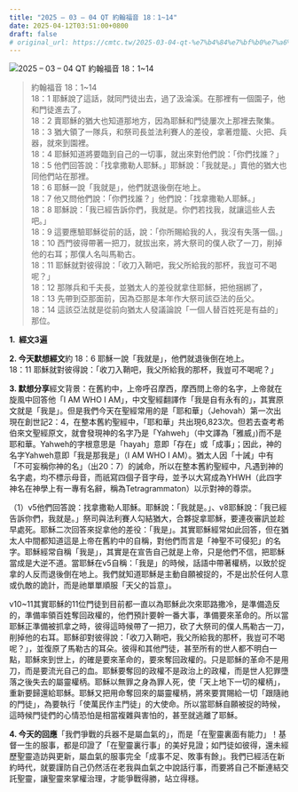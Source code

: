 ```yaml
---
title: "2025 – 03 – 04 QT 約翰福音 18：1~14"
date: 2025-04-12T03:51:00+0800
draft: false
# original_url: https://cmtc.tw/2025-03-04-qt-%e7%b4%84%e7%bf%b0%e7%a6%8f%e9%9f%b3-18%ef%bc%9a114
---
```


![2025 – 03 – 04 QT 約翰福音 18：1~14](/images/qt.jpg  "2025 – 03 – 04 QT 約翰福音 18：1~14")

> 約翰福音 18：1~14  
> 18：1 耶穌說了這話，就同門徒出去，過了汲淪溪。在那裡有一個園子，他和門徒進去了。  
> 18：2 賣耶穌的猶大也知道那地方，因為耶穌和門徒屢次上那裡去聚集。  
> 18：3 猶大領了一隊兵，和祭司長並法利賽人的差役，拿著燈籠、火把、兵器，就來到園裡。  
> 18：4 耶穌知道將要臨到自己的一切事，就出來對他們說：「你們找誰？」  
> 18：5 他們回答說：「找拿撒勒人耶穌。」耶穌說：「我就是。」賣他的猶大也同他們站在那裡。  
> 18：6 耶穌一說「我就是」，他們就退後倒在地上。  
> 18：7 他又問他們說：「你們找誰？」他們說：「找拿撒勒人耶穌。」  
> 18：8 耶穌說：「我已經告訴你們，我就是。你們若找我，就讓這些人去吧。」  
> 18：9 這要應驗耶穌從前的話，說：「你所賜給我的人，我沒有失落一個。」  
> 18：10 西門彼得帶著一把刀，就拔出來，將大祭司的僕人砍了一刀，削掉他的右耳；那僕人名叫馬勒古。  
> 18：11 耶穌就對彼得說：「收刀入鞘吧，我父所給我的那杯，我豈可不喝呢？」  
> 18：12 那隊兵和千夫長，並猶太人的差役就拿住耶穌，把他捆綁了，  
> 18：13 先帶到亞那面前，因為亞那是本年作大祭司該亞法的岳父。  
> 18：14 這該亞法就是從前向猶太人發議論說「一個人替百姓死是有益的」那位。

**1.  經文3遍**

**2. 今天默想經文**約 18：6 耶穌一說「我就是」，他們就退後倒在地上。  
18：11 耶穌就對彼得說：「收刀入鞘吧，我父所給我的那杯，我豈可不喝呢？」

**3. 默想分享**經文背景：在舊約中，上帝呼召摩西，摩西問上帝的名字，上帝就在旋風中回答他「I AM WHO I AM」，中文聖經翻譯作「我是自有永有的」，其實原文就是「我是」。但是我們今天在聖經常用的是「耶和華」（Jehovah）第一次出現在創世記2：4，在整本舊約聖經中，「耶和華」共出現6,823次。但若去查考希伯來文聖經原文，就會發現神的名字乃是「Yahweh」（中文譯為「雅威」)而不是耶和華。Yahweh的字根意思是「hayah」意即「存在」或「成事」；因此，神的名字Yahweh意即「我是那我是」（I AM WHO I AM）。猶太人因「十誡」中有「不可妄稱你神的名」（出20：7）的誡命，所以在整本舊約聖經中，凡遇到神的名字處，均不標示母音，而祇寫四個子音字母，並予以大寫成為YHWH（此四字神名在神學上有一專有名辭，稱為Tetragrammaton）以示對神的尊崇。

（1）v5他們回答說：找拿撒勒人耶穌。耶穌說：「我就是。」、v8耶穌說：「我已經告訴你們，我就是。」祭司與法利賽人勾結猶大，合夥捉拿耶穌，要連夜審訊並趁早處死。耶穌二次回答來捉拿他的差役：「我是」。其實耶穌經常如此回答，但在猶太人中間都知道這是上帝在舊約中的自稱，對他們而言是「神聖不可侵犯」的名字。耶穌經常自稱「我是」，其實是在宣告自己就是上帝，只是他們不信，把耶穌當成是大逆不道。當耶穌在v5自稱：「我是」的時候，話語中帶著權柄，以致於捉拿的人反而退後倒在地上。我們就知道耶穌是主動自願被捉的，不是出於任何人意或仇敵的詭計，而是祂單單順服「天父的旨意」。

v10~11其實耶穌的11位門徒到目前都一直以為耶穌此次來耶路撒冷，是準備造反的，準備率領百姓奪回政權的，他們預計要幹一番大事，準備要來革命的。所以當耶穌正準備被抓拿之時，彼得這時候帶了一把刀，砍了大祭司的僕人馬勒古一刀，削掉他的右耳。耶穌卻對彼得說：「收刀入鞘吧，我父所給我的那杯，我豈可不喝呢？」，並復原了馬勒古的耳朵。彼得和其他門徒，甚至所有的世人都不明白一點，耶穌來到世上，的確是要來革命的，要來奪回政權的。只是耶穌的革命不是用刀，而是要流光自己的血。耶穌要奪回的政權不是政治上的政權，而是世人犯罪墮落之後失去的屬靈權柄。耶穌以無罪之身為罪人死，使「天上地下一切的權柄」，重新要歸還給耶穌。耶穌又把用命奪回來的屬靈權柄，將來要賞賜給一切「跟隨祂的門徒」，為要執行「使萬民作主門徒」的大使命。所以當耶穌自願被捉的時候，這時候門徒們的心情恐怕是相當複雜與害怕的，甚至就逃離了耶穌。

**4. 今天的回應**「我們爭戰的兵器不是屬血氣的」，而是「在聖靈裏面有能力」！基督一生的服事，都是印證了「在聖靈裏行事」的美好見證；如門徒如彼得，還未經歷聖靈造訪與更新，屬血氣的服事完全「成事不足、敗事有餘」。我們已經活在新約時代，就要謹防自己仍然活在老我與血氣之中說話行事，而要將自己不斷連結交託聖靈，讓聖靈來掌權治理，才能爭戰得勝，站立得穩。